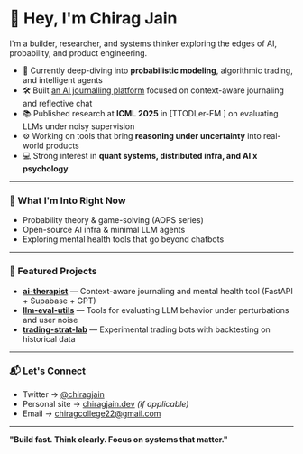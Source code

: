 # 👋 Hey, I'm Chirag Jain

I'm a builder, researcher, and systems thinker exploring the edges of AI, probability, and product engineering.

- 🧠 Currently deep-diving into **probabilistic modeling**, algorithmic trading, and intelligent agents
- 🛠️ Built [an AI journalling platform](https://ai-therapist-seven.vercel.app/login) focused on context-aware journaling and reflective chat
- 📚 Published research at **ICML 2025** in [TTODLer-FM ] on evaluating LLMs under noisy supervision
- ⚙️ Working on tools that bring **reasoning under uncertainty** into real-world products
- 💻 Strong interest in **quant systems, distributed infra, and AI x psychology**

---

### 📌 What I'm Into Right Now

- Probability theory & game-solving (AOPS series)
- Open-source AI infra & minimal LLM agents
- Exploring mental health tools that go beyond chatbots

---

### 📂 Featured Projects

- [**ai-therapist**](https://ai-therapist-seven.vercel.app/login) — Context-aware journaling and mental health tool (FastAPI + Supabase + GPT)
- [**llm-eval-utils**](#) — Tools for evaluating LLM behavior under perturbations and user noise
- [**trading-strat-lab**](#) — Experimental trading bots with backtesting on historical data

---

### 📬 Let's Connect

- Twitter → [@chiragjain](https://x.com/taruschirag)
- Personal site → [chiragjain.dev](https://taruschirag.github.io/) *(if applicable)*
- Email → chiragcollege22@gmail.com

---

**"Build fast. Think clearly. Focus on systems that matter."**
